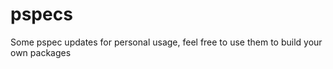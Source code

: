 pspecs
======

Some pspec updates for personal usage, feel free to use them to build your own packages